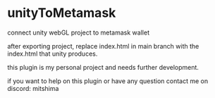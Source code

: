 # unityToMetamask
connect unity webGL project to metamask wallet

after exporting project, replace index.html in main branch with the index.html that unity produces.

this plugin is my personal project and needs further development.


if you want to help on this plugin or have any question contact me on discord: mitshima
